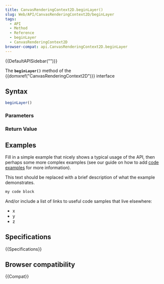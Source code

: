 ```yaml
---
title: CanvasRenderingContext2D.beginLayer()
slug: Web/API/CanvasRenderingContext2D/beginLayer
tags:
  - API
  - Method
  - Reference
  - beginLayer
  - CanvasRenderingContext2D
browser-compat: api.CanvasRenderingContext2D.beginLayer
---
```

{{DefaultAPISidebar("")}}

The **`beginLayer()`** method of the {{domxref("CanvasRenderingContext2D")}} interface 

## Syntax

```js
beginLayer()
```

### Parameters



### Return Value



## Examples

Fill in a simple example that nicely shows a typical usage of the API, then perhaps some more complex examples (see our guide on how to add [code examples](/en-US/docs/MDN/Contribute/Structures/Code_examples) for more information).

This text should be replaced with a brief description of what the example demonstrates.

```js
my code block
```

And/or include a list of links to useful code samples that live elsewhere:

*   x
*   y
*   z

## Specifications

{{Specifications}}

## Browser compatibility

{{Compat}}

